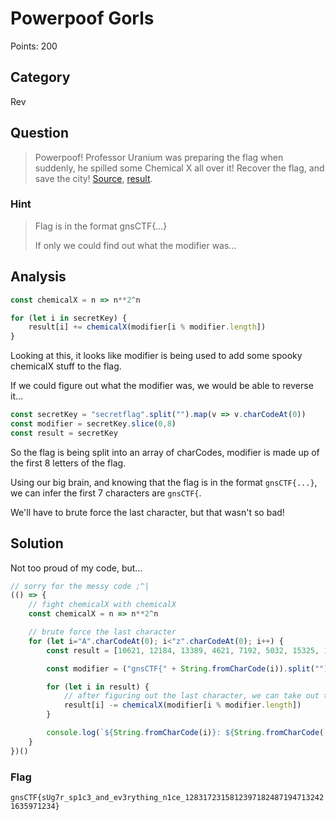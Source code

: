 # Powerpoof Gorls

Points: 200

## Category

Rev

## Question

>Powerpoof! Professor Uranium was preparing the flag when suddenly, he spilled some Chemical X all over it! Recover the flag, and save the city!  [Source](./files/source.js), [result](./files/result.txt).

### Hint

>Flag is in the format gnsCTF{...}
>
>If only we could find out what the modifier was...

## Analysis

```javascript
const chemicalX = n => n**2^n

for (let i in secretKey) {
    result[i] += chemicalX(modifier[i % modifier.length])
}
```

Looking at this, it looks like modifier is being used to add some spooky chemicalX stuff to the flag.

If we could figure out what the modifier was, we would be able to reverse it...

```javascript
const secretKey = "secretflag".split("").map(v => v.charCodeAt(0))
const modifier = secretKey.slice(0,8)
const result = secretKey
```

So the flag is being split into an array of charCodes, modifier is made up of the first 8 letters of the flag.

Using our big brain, and knowing that the flag is in the format `gnsCTF{...}`, we can infer the first 7 characters
are `gnsCTF{`.

We'll have to brute force the last character, but that wasn't so bad!

## Solution

Not too proud of my code, but...

```javascript
// sorry for the messy code ;^|
(() => {
    // fight chemicalX with chemicalX
    const chemicalX = n => n**2^n

    // brute force the last character
    for (let i="A".charCodeAt(0); i<"z".charCodeAt(0); i++) {
        const result = [10621, 12184, 13389, 4621, 7192, 5032, 15325, 13389, 10603, 12177, 13329, 4668, 7203, 5077, 15314, 13323, 10617, 12125, 13369, 4651, 7218, 5062, 15297, 13375, 10636, 12125, 13388, 4675, 7224, 5066, 15307, 13384, 10621, 12169, 13384, 4603, 7207, 5063, 15297, 13323, 10568, 12130, 13325, 4603, 7163, 5012, 15253, 13323, 10571, 12130, 13323, 4604, 7159, 5019, 15257, 13323, 10574, 12124, 13326, 4610, 7163, 5011, 15259, 13326, 10573, 12123, 13325, 4604, 7160, 5012, 15251, 13328, 10569, 12127, 13331, 4609, 7157, 5012, 15253, 13326, 10643]

        const modifier = ("gnsCTF{" + String.fromCharCode(i)).split("").map(v => v.charCodeAt(0))

        for (let i in result) {
            // after figuring out the last character, we can take out the bad chemicals!!!
            result[i] -= chemicalX(modifier[i % modifier.length])
        }

        console.log(`${String.fromCharCode(i)}: ${String.fromCharCode(...result)}`)
    }
})()
```

### Flag

`gnsCTF{sUg7r_sp1c3_and_ev3rything_n1ce_12831723158123971824871947132421635971234}`
